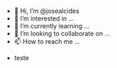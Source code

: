 - 👋 Hi, I’m @josealcides
- 👀 I’m interested in ...
- 🌱 I’m currently learning ...
- 💞️ I’m looking to collaborate on ...
- 📫 How to reach me ...

<!---
josealcides/josealcides is a ✨ special ✨ repository because its `README.md` (this file) appears on your GitHub profile.
You can click the Preview link to take a look at your changes.
--->
- teste
